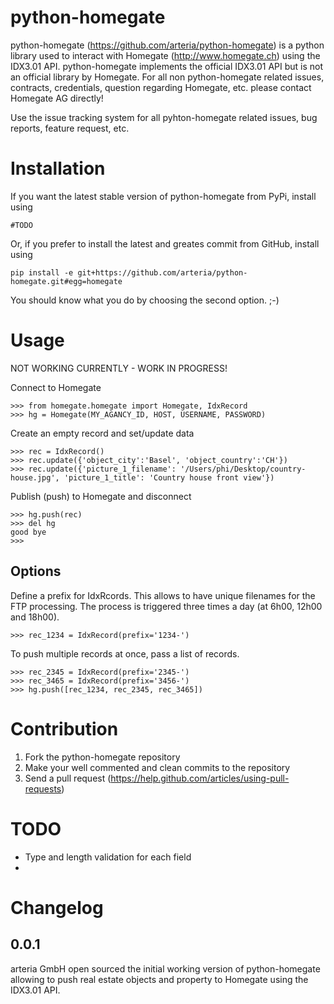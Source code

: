 python-homegate
===============

python-homegate (https://github.com/arteria/python-homegate) is a python library used to interact with Homegate (http://www.homegate.ch) using the IDX3.01 
API. python-homegate implements the official IDX3.01 API but is not an official library by Homegate. For all non python-homegate related issues, contracts, 
credentials, question regarding Homegate, etc. please contact Homegate AG directly! 

Use the issue tracking system for all pyhton-homegate related issues, bug reports, feature request, etc. 

Installation
============

If you want the latest stable version of python-homegate from PyPi, install using

	#TODO

Or, if you prefer to install the latest and greates commit from GitHub, install using

	pip install -e git+https://github.com/arteria/python-homegate.git#egg=homegate

You should know what you do by choosing the second option. ;-)


Usage
=====

NOT WORKING CURRENTLY - WORK IN PROGRESS!

Connect to Homegate

	>>> from homegate.homegate import Homegate, IdxRecord
	>>> hg = Homegate(MY_AGANCY_ID, HOST, USERNAME, PASSWORD)

Create an empty record and set/update data
	
	>>> rec = IdxRecord()
	>>> rec.update({'object_city':'Basel', 'object_country':'CH'})
	>>> rec.update({'picture_1_filename': '/Users/phi/Desktop/country-house.jpg', 'picture_1_title': 'Country house front view'}) 

Publish (push) to Homegate and disconnect

	>>> hg.push(rec)
	>>> del hg
	good bye
	>>>

Options
-------

Define a prefix for IdxRcords. This allows to have unique filenames for the FTP processing. The process is triggered 
three times a day (at 6h00, 12h00 and 18h00).	

	>>> rec_1234 = IdxRecord(prefix='1234-')
	
To push multiple records at once, pass a list of records.

	>>> rec_2345 = IdxRecord(prefix='2345-')
	>>> rec_3465 = IdxRecord(prefix='3456-')
	>>> hg.push([rec_1234, rec_2345, rec_3465])
 

Contribution
============

1. Fork the python-homegate repository
2. Make your well commented and clean commits to the repository
3. Send a pull request (https://help.github.com/articles/using-pull-requests)


TODO
====

* Type and length validation for each field
* 

Changelog
=========

0.0.1
-----

arteria GmbH open sourced the initial working version of python-homegate allowing to push real estate objects and property to Homegate using the IDX3.01 API.